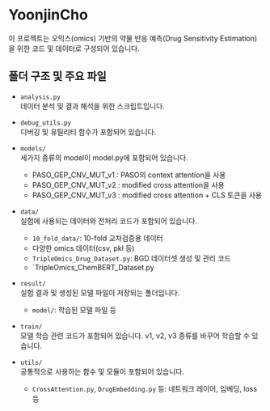 # YoonjinCho

이 프로젝트는 오믹스(omics) 기반의 약물 반응 예측(Drug Sensitivity Estimation)을 위한 코드 및 데이터로 구성되어 있습니다.

## 폴더 구조 및 주요 파일

- `analysis.py`  
  데이터 분석 및 결과 해석을 위한 스크립트입니다.

- `debug_utils.py`  
  디버깅 및 유틸리티 함수가 포함되어 있습니다.

- `models/`  
  세가지 종류의 model이 model.py에 포함되어 있습니다.
  - PASO_GEP_CNV_MUT_v1 : PASO의 context attention을 사용
  - PASO_GEP_CNV_MUT_v2 : modified cross attention을 사용
  - PASO_GEP_CNV_MUT_v3 : modified cross attention + CLS 토큰을 사용


- `data/`  
  실험에 사용되는 데이터와 전처리 코드가 포함되어 있습니다.  
  - `10_fold_data/`: 10-fold 교차검증용 데이터  
  - 다양한 omics 데이터(csv, pkl 등)  
  - `TripleOmics_Drug_Dataset.py`: BGD 데이터셋 생성 및 관리 코드
  - `TripleOmics_ChemBERT_Dataset.py

- `result/`  
  실험 결과 및 생성된 모델 파일이 저장되는 폴더입니다.  
  - `model/`: 학습된 모델 파일 등

- `train/`  
  모델 학습 관련 코드가 포함되어 있습니다. v1, v2, v3 종류를 바꾸어 학습할 수 있습니다.

- `utils/`  
  공통적으로 사용하는 함수 및 모듈이 포함되어 있습니다.  
  - `CrossAttention.py`, `DrugEmbedding.py` 등: 네트워크 레이어, 임베딩, loss 등
